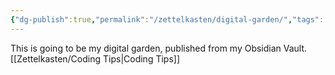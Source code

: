 ```yaml
---
{"dg-publish":true,"permalink":"/zettelkasten/digital-garden/","tags":["gardenEntry"]}
---
```


This is going to be my digital garden, published from my Obsidian Vault.
[[Zettelkasten/Coding Tips\|Coding Tips]]

